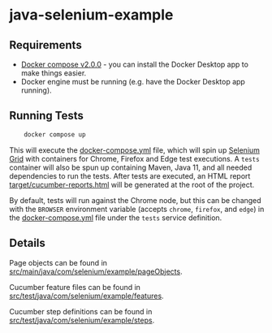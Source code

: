 # java-selenium-example

## Requirements
- [Docker compose v2.0.0](https://docs.docker.com/compose/install/) - you can install the Docker Desktop app to make things easier.
- Docker engine must be running (e.g. have the Docker Desktop app running).

## Running Tests
```sh
    docker compose up
```
This will execute the [docker-compose.yml](./docker-compose.yml) file, which will spin up [Selenium Grid](https://www.selenium.dev/documentation/grid/) with containers for Chrome, Firefox and Edge test executions. A `tests` container will also be spun up containing Maven, Java 11, and all needed dependencies to run the tests. After tests are executed, an HTML report [target/cucumber-reports.html](target/cucumber-reports.html) will be generated at the root of the project.

By default, tests will run against the Chrome node, but this can be changed with the `BROWSER` environment variable (accepts `chrome`, `firefox`, and `edge`) in the [docker-compose.yml](docker-compose.yml) file under the `tests` service definition.

## Details

Page objects can be found in [src/main/java/com/selenium/example/pageObjects](src/main/java/com/selenium/example/pageObjects).

Cucumber feature files can be found in [src/test/java/com/selenium/example/features](src/test/java/com/selenium/example/features).

Cucumber step definitions can be found in [src/test/java/com/selenium/example/steps](src/test/java/com/selenium/example/steps).
